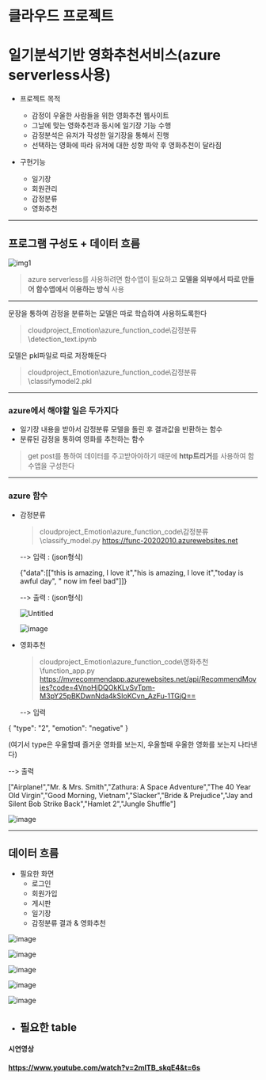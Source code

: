 # 클라우드 프로젝트
# 일기분석기반 영화추천서비스(azure serverless사용)

- 프로젝트 목적
  - 감정이 우울한 사람들을 위한 영화추천 웹사이트
  - 그날에 맞는 영화추천과 동시에 일기장 기능 수행
  - 감정분석은 유저가 작성한 일기장을 통해서 진행
  - 선택하는 영화에 따라 유저에 대한 성향 파악 후 영화추천이 달라짐

- 구현기능
  - 일기장
  - 회원관리
  - 감정분류
  - 영화추천

---

## 프로그램 구성도 + 데이터 흐름
![img1](https://github.com/user-attachments/assets/eb25f6ba-3550-4615-92e3-69ecc1c8b5ab)

> azure serverless를 사용하려면 함수앱이 필요하고 **모델을 외부에서 따로 만들어 함수앱에서 이용하는 방식** 사용


---

문장을 통하여 감정을 분류하는 모델은 따로 학습하여 사용하도록한다
>cloudproject_Emotion\azure_function_code\감정분류\detection_text.ipynb

모델은 pkl파일로 따로 저장해둔다
>cloudproject_Emotion\azure_function_code\감정분류\classifymodel2.pkl

---



### azure에서 해야할 일은 두가지다
   - 일기장 내용을 받아서 감정분류 모델을 돌린 후 결과값을 반환하는 함수
   - 분류된 감정을 통하여 영화를 추천하는 함수

> get post를 통하여 데이터를 주고받아야하기 때문에 **http트리거**를 사용하여 함수앱을 구성한다



---

### azure 함수

- 감정분류
  >cloudproject_Emotion\azure_function_code\감정분류\classify_model.py
  >https://func-20202010.azurewebsites.net


  --> 입력 :  (json형식)

   {"data":[["this is amazing, I love it","his is amazing, I love it","today is awful day", " now im feel bad"]]}

  --> 출력  :  (json형식)
  
  ![Untitled](https://github.com/user-attachments/assets/7cb6df2b-6583-4735-97a3-6399d5aaddb2)



  ![image](https://github.com/user-attachments/assets/b3b5272e-0480-417b-92a4-88c4526ce8d5)


  

- 영화추천
  > cloudproject_Emotion\azure_function_code\영화추천\function_app.py
  > https://mvrecommendapp.azurewebsites.net/api/RecommendMovies?code=4VnoHjDQOkKLvSvTpm-M3pY25pBKDwnNda4kSIoKCvn_AzFu-1TGjQ==
  
  --> 입력

{
"type": "2",
"emotion": "negative"
}

  (여기서 type은 우울할때 즐거운 영화를 보는지, 우울할때 우울한 영화를 보는지 나타낸다)



--> 출력

["Airplane!","Mr. & Mrs. Smith","Zathura: A Space Adventure","The 40 Year Old Virgin","Good Morning, Vietnam","Slacker","Bride & Prejudice","Jay and Silent Bob Strike Back","Hamlet 2","Jungle Shuffle"]


![image](https://github.com/user-attachments/assets/a2dd4268-9d67-4220-b1b1-75075e821e22)




---

## 데이터 흐름

- 필요한 화면
  - 로그인
  - 회원가입
  - 게시판
  - 일기장
  - 감정분류 결과 & 영화추천


![image](https://github.com/user-attachments/assets/d2b52fdc-3f93-4eae-a2cf-41c3eea94ca3)

![image](https://github.com/user-attachments/assets/3e59adb4-389b-472d-afe8-67ff28890717)

![image](https://github.com/user-attachments/assets/3e46bf25-ca37-4eba-beb2-0f71d6af1d75)

![image](https://github.com/user-attachments/assets/126aa74a-27ec-40b8-a19d-958d4ee2496f)

![image](https://github.com/user-attachments/assets/f88a834e-6c7a-4d0b-bdad-817260f6305c)


- 필요한 table
   - 


#### 시연영상
#### https://www.youtube.com/watch?v=2mlTB_skqE4&t=6s

